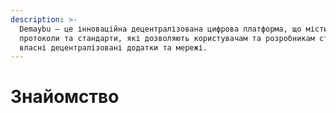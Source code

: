 ```yaml
---
description: >-
  Demaybu — це інноваційна децентралізована цифрова платформа, що містить
  протоколи та стандарти, які дозволяють користувачам та розробникам створювати
  власні децентралізовані додатки та мережі.
---
```


# Знайомство


